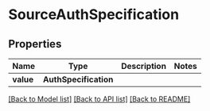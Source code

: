 # SourceAuthSpecification


## Properties
Name | Type | Description | Notes
------------ | ------------- | ------------- | -------------
**value** | **AuthSpecification** |  | 

[[Back to Model list]](../README.md#documentation-for-models) [[Back to API list]](../README.md#documentation-for-api-endpoints) [[Back to README]](../README.md)


